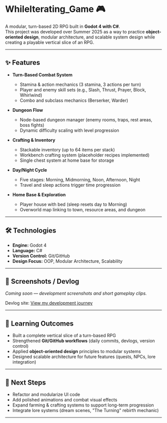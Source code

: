 # WhileIterating_Game 🎮
A modular, turn-based 2D RPG built in **Godot 4 with C#**.  
This project was developed over Summer 2025 as a way to practice **object-oriented design**, modular architecture, and scalable system design while creating a playable vertical slice of an RPG.

---

## ✨ Features
- **Turn-Based Combat System**  
  - Stamina & action mechanics (3 stamina, 3 actions per turn)  
  - Player and enemy skill sets (e.g., Slash, Thrust, Prayer, Block, Whirlwind)  
  - Combo and subclass mechanics (Berserker, Warder)  

- **Dungeon Flow**  
  - Node-based dungeon manager (enemy rooms, traps, rest areas, boss fights)  
  - Dynamic difficulty scaling with level progression  

- **Crafting & Inventory**  
  - Stackable inventory (up to 64 items per stack)  
  - Workbench crafting system (placeholder recipes implemented)  
  - Single chest system at home base for storage  

- **Day/Night Cycle**  
  - Five stages: Morning, Midmorning, Noon, Afternoon, Night  
  - Travel and sleep actions trigger time progression  

- **Home Base & Exploration**  
  - Player house with bed (sleep resets day to Morning)  
  - Overworld map linking to town, resource areas, and dungeon  

---

## 🛠️ Technologies
- **Engine:** Godot 4  
- **Language:** C#  
- **Version Control:** Git/GitHub  
- **Design Focus:** OOP, Modular Architecture, Scalability  

---

## 📸 Screenshots / Devlog
*Coming soon — development screenshots and short gameplay clips.*  

Devlog site: [View my development journey](https://github.com/Brhando/devlog-site)

---

## 🎯 Learning Outcomes
- Built a complete vertical slice of a turn-based RPG  
- Strengthened **Git/GitHub workflows** (daily commits, devlogs, version control)  
- Applied **object-oriented design** principles to modular systems  
- Designed scalable architecture for future features (quests, NPCs, lore integration)  

---

## 🚀 Next Steps
- Refactor and modularize UI code  
- Add polished animations and combat visual effects  
- Expand farming & crafting systems to support long-term progression  
- Integrate lore systems (dream scenes, "The Turning" rebirth mechanic)  

---
